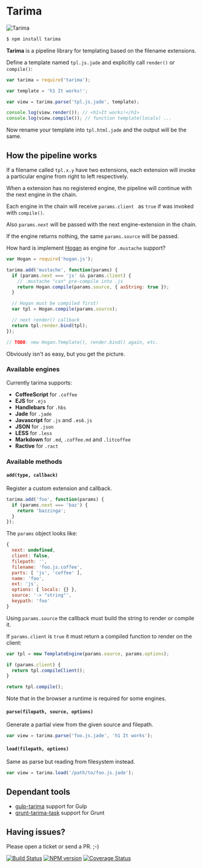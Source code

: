 # Tarima

![Tarima](https://dl.dropboxusercontent.com/u/2726997/img/tarima_small.png)

```bash
$ npm install tarima
```

**Tarima** is a pipeline library for templating  based on the filename extensions.

Define a template named `tpl.js.jade` and explicitly call `render()` or `compile()`:

```javascript
var tarima = require('tarima');

var template = 'h1 It works!';

var view = tarima.parse('tpl.js.jade', template);

console.log(view.render()); // <h1>It works!</h1>
console.log(view.compile()); // function template(locals) ...
```

Now rename your template into `tpl.html.jade` and the output will be the same.

## How the pipeline works

If a filename called `tpl.x.y` have two extensions, each extension will invoke a particular engine from right to left respectively.

When a extension has no registered engine, the pipeline will continue with the next engine in the chain.

Each engine in the chain will receive `params.client ` as `true` if was invoked with `compile()`.

Also `params.next` will be passed with the next engine-extension in the chain.

If the engine returns nothing, the same `params.source` will be passed.

How hard is implement [Hogan](http://twitter.github.io/hogan.js/) as engine for `.mustache` support?

```js
var Hogan = require('hogan.js');

tarima.add('mustache', function(params) {
  if (params.next === 'js' && params.client) {
    // .mustache "can" pre-compile into .js
    return Hogan.compile(params.source, { asString: true });
  }

  // Hogan must be compiled first!
  var tpl = Hogan.compile(params.source);

  // next render() callback
  return tpl.render.bind(tpl);
});

// TODO: new Hogan.Template(), render.bind() again, etc.
```

Obviously isn't as easy, but you get the picture.

### Available engines

Currently tarima supports:

- **CoffeeScript** for `.coffee`
- **EJS** for `.ejs`
- **Handlebars** for `.hbs`
- **Jade** for `.jade`
- **Javascript** for `.js` and `.es6.js`
- **JSON** for `.json`
- **LESS** for `.less`
- **Markdown** for `.md`, `.coffee.md` and `.litcoffee`
- **Ractive** for `.ract`

### Available methods

#### `add(type, callback)`

Register a custom extension and callback.

```javascript
tarima.add('foo', function(params) {
  if (params.next === 'baz') {
    return 'bazzinga';
  }
});
```

The `params` object looks like:

```javascript
{
  next: undefined,
  client: false,
  filepath: '',
  filename: 'foo.js.coffee',
  parts: [ 'js', 'coffee' ],
  name: 'foo',
  ext: 'js',
  options: { locals: {} },
  source: '-> "string"',
  keypath: 'foo'
}
```

Using `params.source` the callback must build the string to render or compile it.

If `params.client` is `true` it must return a compiled function to render on the client:

```javascript
var tpl = new TemplateEngine(params.source, params.options);

if (params.client) {
  return tpl.compileClient();
}

return tpl.compile();
```

Note that in the browser a runtime is required for some engines.

#### `parse(filepath, source, options)`

Generate a partial view from the given source and filepath.

```javascript
var view = tarima.parse('foo.js.jade', 'h1 It works');
```

#### `load(filepath, options)`

Same as parse but reading from filesystem instead.

```javascript
var view = tarima.load('/path/to/foo.js.jade');
```

## Dependant tools

- [gulp-tarima](https://github.com/gextech/tarima) support for Gulp
- [grunt-tarima-task](https://github.com/gextech/grunt-tarima-task) support for Grunt

## Having issues?

Please open a ticket or send a PR. ;-)

[![Build Status](https://travis-ci.org/gextech/tarima.png?branch=master)](https://travis-ci.org/gextech/tarima) [![NPM version](https://badge.fury.io/js/tarima.png)](http://badge.fury.io/js/tarima) [![Coverage Status](https://coveralls.io/repos/gextech/tarima/badge.png?branch=master)](https://coveralls.io/r/gextech/tarima?branch=master)
